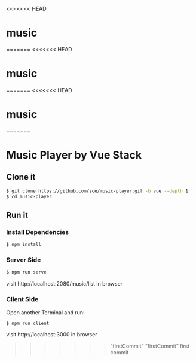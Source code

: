 <<<<<<< HEAD
# music
=======
<<<<<<< HEAD
# music
=======
<<<<<<< HEAD
# music
=======
# Music Player by Vue Stack

## Clone it

```bash
$ git clone https://github.com/zce/music-player.git -b vue --depth 1
$ cd music-player
```

## Run it

### Install Dependencies

```bash
$ npm install
```

### Server Side

```bash
$ npm run serve
```

visit http://localhost:2080/music/list in browser

### Client Side

Open another Terminal and run:

```bash
$ npm run client
```

visit http://localhost:3000 in browser

>>>>>>> “firstCommit”
>>>>>>> “firstCommit”
>>>>>>> first commit
